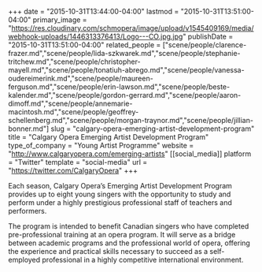 +++
date = "2015-10-31T13:44:00-04:00"
lastmod = "2015-10-31T13:51:00-04:00"
primary_image = "https://res.cloudinary.com/schmopera/image/upload/v1545409169/media/webhook-uploads/1446313376413/Logo---CO.jpg.jpg"
publishDate = "2015-10-31T13:51:00-04:00"
related_people = ["scene/people/clarence-frazer.md","scene/people/lida-szkwarek.md","scene/people/stephanie-tritchew.md","scene/people/christopher-mayell.md","scene/people/tonatiuh-abrego.md","scene/people/vanessa-oudereimerink.md","scene/people/maureen-ferguson.md","scene/people/erin-lawson.md","scene/people/beste-kalender.md","scene/people/gordon-gerrard.md","scene/people/aaron-dimoff.md","scene/people/annemarie-macintosh.md","scene/people/geoffrey-schellenberg.md","scene/people/morgan-traynor.md","scene/people/jillian-bonner.md"]
slug = "calgary-opera-emerging-artist-development-program"
title = "Calgary Opera Emerging Artist Development Program"
type_of_company = "Young Artist Programme"
website = "http://www.calgaryopera.com/emerging-artists"
[[social_media]]
platform = "Twitter"
template = "social-media"
url = "https://twitter.com/CalgaryOpera"
+++

Each season, Calgary Opera’s Emerging Artist Development Program provides up to eight young singers with the opportunity to study and perform under a highly prestigious professional staff of teachers and performers.

The program is intended to benefit Canadian singers who have completed pre-professional training at an opera program. It will serve as a bridge between academic programs and the professional world of opera, offering the experience and practical skills necessary to succeed as a self-employed professional in a highly competitive international environment.
